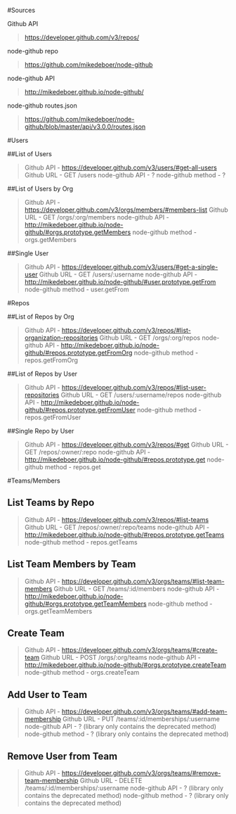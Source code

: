 #Sources

Github API
> https://developer.github.com/v3/repos/

node-github repo
> https://github.com/mikedeboer/node-github

node-github API
> http://mikedeboer.github.io/node-github/

node-github routes.json
> https://github.com/mikedeboer/node-github/blob/master/api/v3.0.0/routes.json



#Users


##List of Users
> Github API - https://developer.github.com/v3/users/#get-all-users
> Github URL - GET /users
> node-github API - ?
> node-github method - ?


##List of Users by Org
> Github API - https://developer.github.com/v3/orgs/members/#members-list
> Github URL - GET /orgs/:org/members
> node-github API - http://mikedeboer.github.io/node-github/#orgs.prototype.getMembers
> node-github method - orgs.getMembers


##Single User
> Github API - https://developer.github.com/v3/users/#get-a-single-user
> Github URL - GET /users/:username
> node-github API - http://mikedeboer.github.io/node-github/#user.prototype.getFrom
> node-github method - user.getFrom



#Repos


##List of Repos by Org
> Github API - https://developer.github.com/v3/repos/#list-organization-repositories
> Github URL - GET /orgs/:org/repos
> node-github API - http://mikedeboer.github.io/node-github/#repos.prototype.getFromOrg
> node-github method - repos.getFromOrg


##List of Repos by User
> Github API - https://developer.github.com/v3/repos/#list-user-repositories
> Github URL - GET /users/:username/repos
> node-github API - http://mikedeboer.github.io/node-github/#repos.prototype.getFromUser
> node-github method - repos.getFromUser


##Single Repo by User
> Github API - https://developer.github.com/v3/repos/#get
> Github URL - GET /repos/:owner/:repo
> node-github API - http://mikedeboer.github.io/node-github/#repos.prototype.get
> node-github method - repos.get



#Teams/Members


## List Teams by Repo
> Github API - https://developer.github.com/v3/repos/#list-teams
> Github URL - GET /repos/:owner/:repo/teams
> node-github API - http://mikedeboer.github.io/node-github/#repos.prototype.getTeams
> node-github method - repos.getTeams


## List Team Members by Team
> Github API - https://developer.github.com/v3/orgs/teams/#list-team-members
> Github URL - GET /teams/:id/members
> node-github API - http://mikedeboer.github.io/node-github/#orgs.prototype.getTeamMembers
> node-github method - orgs.getTeamMembers


## Create Team
> Github API - https://developer.github.com/v3/orgs/teams/#create-team
> Github URL - POST /orgs/:org/teams
> node-github API - http://mikedeboer.github.io/node-github/#orgs.prototype.createTeam
> node-github method - orgs.createTeam


## Add User to Team
> Github API - https://developer.github.com/v3/orgs/teams/#add-team-membership
> Github URL - PUT /teams/:id/memberships/:username
> node-github API - ? (library only contains the deprecated method)
> node-github method - ? (library only contains the deprecated method)


## Remove User from Team
> Github API - https://developer.github.com/v3/orgs/teams/#remove-team-membership
> Github URL - DELETE /teams/:id/memberships/:username
> node-github API -  ? (library only contains the deprecated method)
> node-github method -  ? (library only contains the deprecated method)
